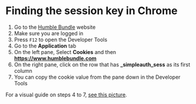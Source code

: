 # Finding the session key in Chrome

1. Go to the [Humble Bundle][hb] website
2. Make sure you are logged in
3. Press `F12` to open the Developer Tools
4. Go to the **Application** tab
5. On the left pane, Select **Cookies** and then **https://www.humblebundle.com**
6. On the right pane, click on the row that has **_simpleauth_sess** as its first column
7. You can copy the cookie value from the pane down in the Developer Tools

For a visual guide on steps 4 to 7, [see this picture](chrome.png).

[hb]: https://www.humblebundle.com
